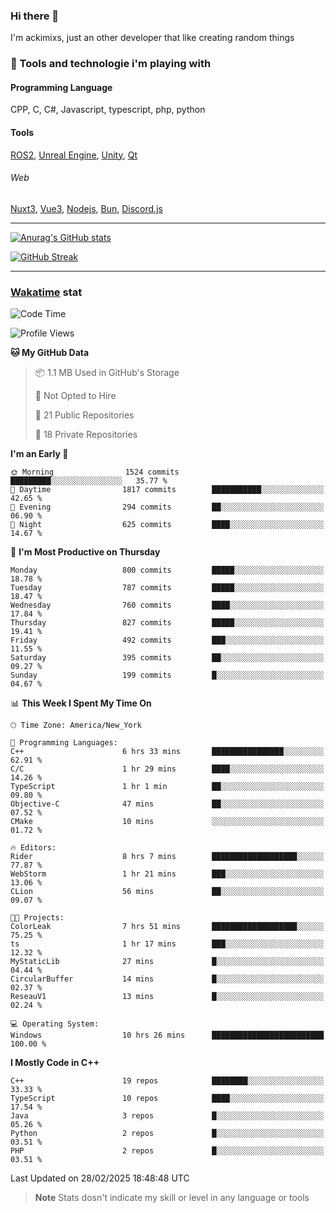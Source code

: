 ### Hi there 👋

I'm ackimixs, just an other developer that like creating random things

### 🧰 Tools and technologie i'm playing with

#### Programming Language
CPP, C, C#, Javascript, typescript, php, python

#### Tools
[ROS2](https://ros.org/), [Unreal Engine](https://www.unrealengine.com), [Unity](https://unity.com/), [Qt](https://www.qt.io/)

###### Web
[Nuxt3](https://nuxt.com/), [Vue3](https://vuejs.org/), [Nodejs](https://nodejs.org), [Bun](https://bun.sh/), [Discord.js](https://discord.js.org/)

---

[![Anurag's GitHub stats](https://github-readme-stats.vercel.app/api?username=ackimixs&show_icons=true&theme=github_dark&count_private=true)](https://github.com/anuraghazra/github-readme-stats)

[![GitHub Streak](https://github-readme-streak-stats.herokuapp.com?user=Ackimixs&theme=github-dark-blue&date_format=j%20M%5B%20Y%5D&mode=weekly)](https://git.io/streak-stats)

---
 
 ### [Wakatime](https://wakatime.com/) stat

<!--START_SECTION:waka-->
![Code Time](http://img.shields.io/badge/Code%20Time-1%2C444%20hrs%2010%20mins-blue)

![Profile Views](http://img.shields.io/badge/Profile%20Views-0-blue)

**🐱 My GitHub Data** 

> 📦 1.1 MB Used in GitHub's Storage 
 > 
> 🚫 Not Opted to Hire
 > 
> 📜 21 Public Repositories 
 > 
> 🔑 18 Private Repositories 
 > 
**I'm an Early 🐤** 

```text
🌞 Morning                1524 commits        █████████░░░░░░░░░░░░░░░░   35.77 % 
🌆 Daytime                1817 commits        ███████████░░░░░░░░░░░░░░   42.65 % 
🌃 Evening                294 commits         ██░░░░░░░░░░░░░░░░░░░░░░░   06.90 % 
🌙 Night                  625 commits         ████░░░░░░░░░░░░░░░░░░░░░   14.67 % 
```
📅 **I'm Most Productive on Thursday** 

```text
Monday                   800 commits         █████░░░░░░░░░░░░░░░░░░░░   18.78 % 
Tuesday                  787 commits         █████░░░░░░░░░░░░░░░░░░░░   18.47 % 
Wednesday                760 commits         ████░░░░░░░░░░░░░░░░░░░░░   17.84 % 
Thursday                 827 commits         █████░░░░░░░░░░░░░░░░░░░░   19.41 % 
Friday                   492 commits         ███░░░░░░░░░░░░░░░░░░░░░░   11.55 % 
Saturday                 395 commits         ██░░░░░░░░░░░░░░░░░░░░░░░   09.27 % 
Sunday                   199 commits         █░░░░░░░░░░░░░░░░░░░░░░░░   04.67 % 
```


📊 **This Week I Spent My Time On** 

```text
🕑︎ Time Zone: America/New_York

💬 Programming Languages: 
C++                      6 hrs 33 mins       ████████████████░░░░░░░░░   62.91 % 
C/C                      1 hr 29 mins        ████░░░░░░░░░░░░░░░░░░░░░   14.26 % 
TypeScript               1 hr 1 min          ██░░░░░░░░░░░░░░░░░░░░░░░   09.80 % 
Objective-C              47 mins             ██░░░░░░░░░░░░░░░░░░░░░░░   07.52 % 
CMake                    10 mins             ░░░░░░░░░░░░░░░░░░░░░░░░░   01.72 % 

🔥 Editors: 
Rider                    8 hrs 7 mins        ███████████████████░░░░░░   77.87 % 
WebStorm                 1 hr 21 mins        ███░░░░░░░░░░░░░░░░░░░░░░   13.06 % 
CLion                    56 mins             ██░░░░░░░░░░░░░░░░░░░░░░░   09.07 % 

🐱‍💻 Projects: 
ColorLeak                7 hrs 51 mins       ███████████████████░░░░░░   75.25 % 
ts                       1 hr 17 mins        ███░░░░░░░░░░░░░░░░░░░░░░   12.32 % 
MyStaticLib              27 mins             █░░░░░░░░░░░░░░░░░░░░░░░░   04.44 % 
CircularBuffer           14 mins             █░░░░░░░░░░░░░░░░░░░░░░░░   02.37 % 
ReseauV1                 13 mins             █░░░░░░░░░░░░░░░░░░░░░░░░   02.24 % 

💻 Operating System: 
Windows                  10 hrs 26 mins      █████████████████████████   100.00 % 
```

**I Mostly Code in C++** 

```text
C++                      19 repos            ████████░░░░░░░░░░░░░░░░░   33.33 % 
TypeScript               10 repos            ████░░░░░░░░░░░░░░░░░░░░░   17.54 % 
Java                     3 repos             █░░░░░░░░░░░░░░░░░░░░░░░░   05.26 % 
Python                   2 repos             █░░░░░░░░░░░░░░░░░░░░░░░░   03.51 % 
PHP                      2 repos             █░░░░░░░░░░░░░░░░░░░░░░░░   03.51 % 
```




 Last Updated on 28/02/2025 18:48:48 UTC
<!--END_SECTION:waka-->

> **Note**
> Stats dosn't indicate my skill or level in any language or tools
